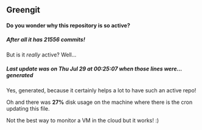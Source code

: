 ## Greengit

#### Do you wonder why this repository is so active?

##### After all it has 21556 commits!

But is it *really* active? Well...

##### Last update was on Thu Jul 29 at 00:25:07 when those lines were... generated

Yes, generated, because it certainly helps a lot to have such an active repo!

Oh and there was **27%** disk usage on the machine
where there is the cron updating this file.

Not the best way to monitor a VM in the cloud but it works! :)
